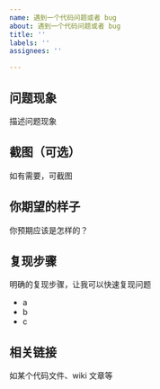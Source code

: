 ```yaml
---
name: 遇到一个代码问题或者 bug
about: 遇到一个代码问题或者 bug
title: ''
labels: ''
assignees: ''

---
```


## 问题现象

描述问题现象

## 截图（可选）

如有需要，可截图

## 你期望的样子

你预期应该是怎样的？

## 复现步骤

明确的复现步骤，让我可以快速复现问题

- a
- b
- c

## 相关链接

如某个代码文件、wiki 文章等
